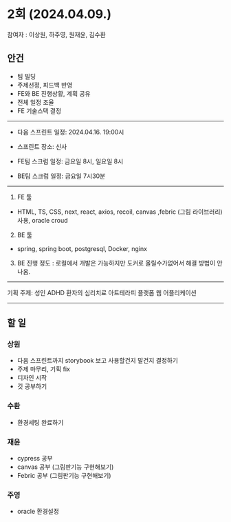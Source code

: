 
# 2회 (2024.04.09.)
참여자 : 이상원, 하주영, 원재윤, 김수환

## 안건 
* 팀 빌딩
* 주제선정, 피드백 반영
* FE와 BE 진행상황, 계획 공유
* 전체 일정 조율
* FE 기술스택 결정


-----------------------------------------------

* 다음 스프린트 일정: 2024.04.16. 19:00시
* 스프린트 장소: 신사

* FE팀 스크럼 일정: 금요일 8시, 일요일 8시
* BE팀 스크럼 일정: 금요일 7시30분

-----------------------------------------------

1. FE 툴
* HTML, TS, CSS, next, react, axios, recoil, canvas ,febric (그림 라이브러리) 사용, oracle croud

2. BE 툴
* spring, spring boot, postgresql, Docker, nginx 

3. BE 진행 정도 : 로컬에서 개발은 가능하지만 도커로 올릴수가없어서 해결 방법이 안나옴.

------------------------------------------------------------

기획 주제: 성인 ADHD 환자의 심리치료 아트테라피 플랫폼 웹 어플리케이션

------------------------------------------------------------

## 할 일
### 상원 
* 다음 스프린트까지 storybook 보고 사용할건지 말건지 결정하기
* 주제 마무리, 기획 fix
* 디자인 시작
* 깃 공부하기
### 수환
- 환경세팅 완료하기
### 재윤
- cypress 공부
- canvas 공부 (그림판기능 구현해보기)
- Febric 공부 (그림판기능 구현해보기)
### 주영 
- oracle 환경설정

